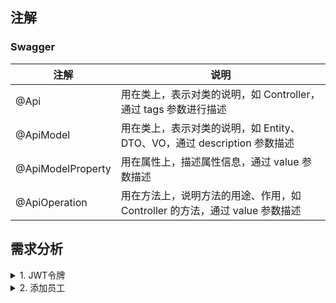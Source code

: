 

## 注解
### Swagger

| 注解               | 说明                                               |
|-------------------|--------------------------------------------------|
| @Api              | 用在类上，表示对类的说明，如 Controller，通过 tags 参数进行描述         |
| @ApiModel         | 用在类上，表示对类的说明，如 Entity、DTO、VO，通过 description 参数描述 |
| @ApiModelProperty | 用在属性上，描述属性信息，通过 value 参数描述                       |
| @ApiOperation     | 用在方法上，说明方法的用途、作用，如 Controller 的方法，通过 value 参数描述  |

## 需求分析
<details>
<summary>1. JWT令牌</summary>
令牌：用于合法用户发送请求，后端只相应合法令牌对应的请求

流程如下：
1. 用户登录（给后端发送账号密码），后端验证用户信息，生成令牌
2. 后端生成 JWT Token 将令牌返回给前端
3. 前端将令牌存储在本地，每次请求时将令牌放在请求头中，向后端发送请求
4. 后端进行拦截，验证令牌，如果合法则执行业务逻辑并返回数据，否则返回错误信息
</details>

<details>
<summary>2. 添加员工</summary>

1. 需求描述

| 字段   | 需求        |
|------|-----------|
| 账号   | 唯一        |
| 密码   | 默认123456  |
| 姓名   |           |
| 手机号  | 11位合法手机号  |
| 性别   | 男/女 二选一   |
| 身份证号 | 18位合法身份证号 |
2. 接口信息

（1）基本信息
- path：/admin/employee
- method：POST

（2）请求参数
- Headers

| 名称           | 参数值              | 是否必须 | 示例 | 备注 |
|--------------|------------------| ------ |----| --- |
| Content-Type | application/json | 是     |    |      |
- Body

| 名称      | 类型    | 是否必须  | 默认值 | 备注   | 其他信息 |
|----------|---------|-------|-----|------|------|
| id       | integer | 非必须   |     | 员工id |      |
| idNumber | string  | 必须    |     | 身份证  |   |
| name     | string  | 必须    |     | 姓名   |      |
| phone    | string  | 必须    |     | 手机号  |      |
| sex      | string  | 必须    |     | 性别   |      |
| username | string  | 必须    |     | 用户名  |      |

（3）返回数据

| 名称   | 类型      | 是否必须  | 默认值 | 备注   | 其他信息 |
|------|---------|-------|-----|------|------|
| code | integer | 必须   |     | 状态码  |      |
| data | object  | 非必须    |     | 返回数据 |   |
| msg  | string  | 非必须    |     | 错误信息 |      |

3. 错误处理

（1）插入重复字段

提取重复字段，构造msg，进行返回

（2）动态获取添加者的id：使用 ThreadLocal

ThreadLocal：为每个线程单独提供一份存储空间，每个线程都可以独立修改自己的副本，而不会影响其他线程的副本

因此，在拦截器拦截并判断令牌时，可以将用户id存储在ThreadLocal中，方便后续使用

常用方法：
- public void set (T value)：设置当前线程的线程局部变量的值 -- 加
- public T get ()：返回当前线程的线程局部变量的值  -- 获得
- public void remove ()：移除当前线程的线程局部变量的值  -- 删
</details>